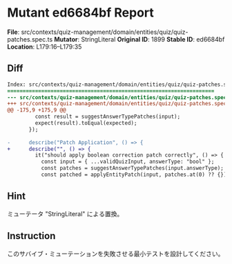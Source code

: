 # Mutant ed6684bf Report

**File**: src/contexts/quiz-management/domain/entities/quiz/quiz-patches.spec.ts
**Mutator**: StringLiteral
**Original ID**: 1899
**Stable ID**: ed6684bf
**Location**: L179:16–L179:35

## Diff

```diff
Index: src/contexts/quiz-management/domain/entities/quiz/quiz-patches.spec.ts
===================================================================
--- src/contexts/quiz-management/domain/entities/quiz/quiz-patches.spec.ts	original
+++ src/contexts/quiz-management/domain/entities/quiz/quiz-patches.spec.ts	mutated #1899
@@ -175,9 +175,9 @@
         const result = suggestAnswerTypePatches(input);
         expect(result).toEqual(expected);
       });
 
-      describe("Patch Application", () => {
+      describe("", () => {
         it("should apply boolean correction patch correctly", () => {
           const input = { ...validQuizInput, answerType: "bool" };
           const patches = suggestAnswerTypePatches(input.answerType);
           const patched = applyEntityPatch(input, patches.at(0) ?? {});
```

## Hint

ミューテータ "StringLiteral" による置換。

## Instruction

このサバイブ・ミューテーションを失敗させる最小テストを設計してください。
